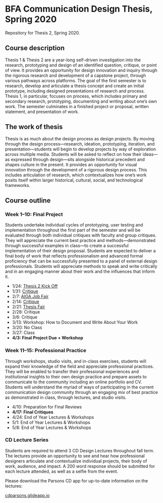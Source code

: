 # BFA Communication Design Thesis, Spring 2020
Repository for Thesis 2, Spring 2020.

## Course description
Thesis 1 & Thesis 2 are a year-long self-driven investigation into the research, prototyping and design of an identified question, critique, or point of view. It provides an opportunity for design innovation and inquiry through the rigorous research and development of a capstone project, through various pathways across platforms. The goal of the first semester is to research, develop and articulate a thesis concept and create an initial prototype, including designed presentations of research and process. Thesis 1, in particular, focuses on process, which includes primary and secondary research, prototyping, documenting and writing about one’s own work. The semester culminates in a finished project or proposal, written statement, and presentation of work.

## The work of thesis
Thesis is as much about the design process as design projects. By moving through the design process—research, ideation, prototyping, iteration, and presentation—students will begin to develop projects by way of exploration across multiple media. Students will be asked to reflect on how their ideas—as expressed through design—sits alongside historical precedent and shapes culture in the present. It provides an opportunity for visual innovation through the development of a rigorous design process. This includes articulation of research, which contextualizes how one’s work posits itself within larger historical, cultural, social, and technological frameworks.

## Course outline
### Week 1–10: Final Project 
Students undertake individual cycles of prototyping, user testing and implementation throughout the first part of the semester and will be evaluated through both individual critiques with faculty and group critiques. They will appreciate the current best practice and methods—demonstrated through successful examples in class—to create a successful implementation of their design proposal. Students are expected to deliver a final body of work that reflects professionalism and advanced formal proficiency that can be successfully presented to a panel of external design professionals. Students will appreciate methods to speak and write critically and in an engaging manner about their work and the influences that inform it.

* 1/24: [Thesis 2 Kick Off](https://github.com/juliettecezzar/thesis-s20/wiki/01%E2%80%94Thesis-Kickoff)
* 1/31: [Critique](https://github.com/juliettecezzar/thesis-s20/wiki/02%E2%80%94thesis-planning)
* 2/7: [AIGA Job Fair](https://github.com/juliettecezzar/thesis-s20/wiki/03%E2%80%94Typography-and-AIGA-NY-Job-Fair)
* 2/14: [Critique](https://github.com/juliettecezzar/thesis-s20/wiki/04%E2%80%94Individual-meetings)
* 2/21: [Thesis Fair](https://github.com/juliettecezzar/thesis-s20/wiki/05%E2%80%93Thesis-Fair-&-Iteration)
* 2/28: Critique
* 3/6: Critique
* 3/13: Workshop: How to Document and Write About Your Work
* 3/20: No Class
* 3/27: Class
* **4/3: Final Project Due + Workshop**


### Week 11–15: Professional Practice
Through workshops, studio visits,  and in-class exercises, students will expand their knowledge of the field and appreciate professional practices. They will be enabled to transfer their professional experiences and institutional insights to their own design practice and prepare assets to communicate to the community including an online portfolio and CV. Students will understand the myriad of ways of participating in the current communication design community through an engaging mix of best practice as demonstrated in class, through lectures, and studio visits. 

* 4/10: Preparation for Final Reviews
* **4/17: Final Critiques**
* 4/24: End of Year Lectures & Workshops
* 5/1: End of Year Lectures & Workshops 
* 5/8: End of Year Lectures & Workshops 

### CD Lecture Series
Students are required to attend 3 CD Design Lectures throughout fall term. The lectures provide an opportunity to see and hear how professional designers articulate and contextualize  individual projects, their body of work, audience, and impact. A 200 word response should be submitted for each lecture attended, as well as a selfie from the event.

Please download the Parsons CD app for up-to-date information on the lectures:

[cdparsons.glideapp.io](http://cdparsons.glideapp.io)
